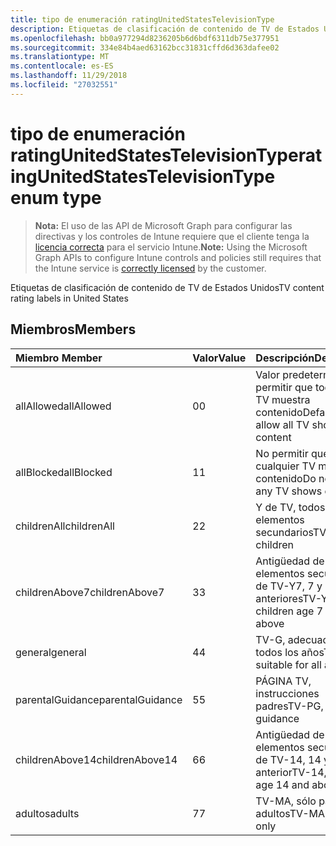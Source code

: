 ```yaml
---
title: tipo de enumeración ratingUnitedStatesTelevisionType
description: Etiquetas de clasificación de contenido de TV de Estados Unidos
ms.openlocfilehash: bb0a977294d8236205b6d6bdf6311db75e377951
ms.sourcegitcommit: 334e84b4aed63162bcc31831cffd6d363dafee02
ms.translationtype: MT
ms.contentlocale: es-ES
ms.lasthandoff: 11/29/2018
ms.locfileid: "27032551"
---
```

# <a name="ratingunitedstatestelevisiontype-enum-type"></a><span data-ttu-id="67d7d-103">tipo de enumeración ratingUnitedStatesTelevisionType</span><span class="sxs-lookup"><span data-stu-id="67d7d-103">ratingUnitedStatesTelevisionType enum type</span></span>

> <span data-ttu-id="67d7d-104">**Nota:** El uso de las API de Microsoft Graph para configurar las directivas y los controles de Intune requiere que el cliente tenga la [licencia correcta](https://go.microsoft.com/fwlink/?linkid=839381) para el servicio Intune.</span><span class="sxs-lookup"><span data-stu-id="67d7d-104">**Note:** Using the Microsoft Graph APIs to configure Intune controls and policies still requires that the Intune service is [correctly licensed](https://go.microsoft.com/fwlink/?linkid=839381) by the customer.</span></span>

<span data-ttu-id="67d7d-105">Etiquetas de clasificación de contenido de TV de Estados Unidos</span><span class="sxs-lookup"><span data-stu-id="67d7d-105">TV content rating labels in United States</span></span>
## <a name="members"></a><span data-ttu-id="67d7d-106">Miembros</span><span class="sxs-lookup"><span data-stu-id="67d7d-106">Members</span></span>
|<span data-ttu-id="67d7d-107">Miembro	</span><span class="sxs-lookup"><span data-stu-id="67d7d-107">Member</span></span>|<span data-ttu-id="67d7d-108">Valor</span><span class="sxs-lookup"><span data-stu-id="67d7d-108">Value</span></span>|<span data-ttu-id="67d7d-109">Descripción</span><span class="sxs-lookup"><span data-stu-id="67d7d-109">Description</span></span>|
|:---|:---|:---|
|<span data-ttu-id="67d7d-110">allAllowed</span><span class="sxs-lookup"><span data-stu-id="67d7d-110">allAllowed</span></span>|<span data-ttu-id="67d7d-111">0</span><span class="sxs-lookup"><span data-stu-id="67d7d-111">0</span></span>|<span data-ttu-id="67d7d-112">Valor predeterminado, permitir que todos los TV muestra contenido</span><span class="sxs-lookup"><span data-stu-id="67d7d-112">Default value, allow all TV shows content</span></span>|
|<span data-ttu-id="67d7d-113">allBlocked</span><span class="sxs-lookup"><span data-stu-id="67d7d-113">allBlocked</span></span>|<span data-ttu-id="67d7d-114">1</span><span class="sxs-lookup"><span data-stu-id="67d7d-114">1</span></span>|<span data-ttu-id="67d7d-115">No permitir que cualquier TV muestra contenido</span><span class="sxs-lookup"><span data-stu-id="67d7d-115">Do not allow any TV shows content</span></span>|
|<span data-ttu-id="67d7d-116">childrenAll</span><span class="sxs-lookup"><span data-stu-id="67d7d-116">childrenAll</span></span>|<span data-ttu-id="67d7d-117">2</span><span class="sxs-lookup"><span data-stu-id="67d7d-117">2</span></span>|<span data-ttu-id="67d7d-118">Y de TV, todos los elementos secundarios</span><span class="sxs-lookup"><span data-stu-id="67d7d-118">TV-Y, all children</span></span>|
|<span data-ttu-id="67d7d-119">childrenAbove7</span><span class="sxs-lookup"><span data-stu-id="67d7d-119">childrenAbove7</span></span>|<span data-ttu-id="67d7d-120">3</span><span class="sxs-lookup"><span data-stu-id="67d7d-120">3</span></span>|<span data-ttu-id="67d7d-121">Antigüedad de elementos secundarios de TV-Y7, 7 y anteriores</span><span class="sxs-lookup"><span data-stu-id="67d7d-121">TV-Y7, children age 7 and above</span></span>|
|<span data-ttu-id="67d7d-122">general</span><span class="sxs-lookup"><span data-stu-id="67d7d-122">general</span></span>|<span data-ttu-id="67d7d-123">4</span><span class="sxs-lookup"><span data-stu-id="67d7d-123">4</span></span>|<span data-ttu-id="67d7d-124">TV-G, adecuada para todos los años</span><span class="sxs-lookup"><span data-stu-id="67d7d-124">TV-G, suitable for all ages</span></span>|
|<span data-ttu-id="67d7d-125">parentalGuidance</span><span class="sxs-lookup"><span data-stu-id="67d7d-125">parentalGuidance</span></span>|<span data-ttu-id="67d7d-126">5</span><span class="sxs-lookup"><span data-stu-id="67d7d-126">5</span></span>|<span data-ttu-id="67d7d-127">PÁGINA TV, instrucciones padres</span><span class="sxs-lookup"><span data-stu-id="67d7d-127">TV-PG, parental guidance</span></span>|
|<span data-ttu-id="67d7d-128">childrenAbove14</span><span class="sxs-lookup"><span data-stu-id="67d7d-128">childrenAbove14</span></span>|<span data-ttu-id="67d7d-129">6</span><span class="sxs-lookup"><span data-stu-id="67d7d-129">6</span></span>|<span data-ttu-id="67d7d-130">Antigüedad de elementos secundarios de TV-14, 14 y anterior</span><span class="sxs-lookup"><span data-stu-id="67d7d-130">TV-14, children age 14 and above</span></span>|
|<span data-ttu-id="67d7d-131">adultos</span><span class="sxs-lookup"><span data-stu-id="67d7d-131">adults</span></span>|<span data-ttu-id="67d7d-132">7</span><span class="sxs-lookup"><span data-stu-id="67d7d-132">7</span></span>|<span data-ttu-id="67d7d-133">TV-MA, sólo para adultos</span><span class="sxs-lookup"><span data-stu-id="67d7d-133">TV-MA, adults only</span></span>|



